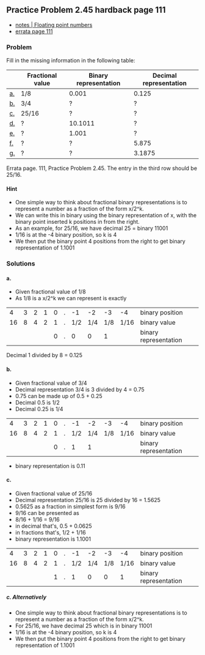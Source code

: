 ## Practice Problem 2.45 hardback page 111

- [notes | Floating point numbers](../misc.md#floating-point-numbers)
- [errata page 111]()
### Problem

Fill in the missing information in the following table:

||Fractional value|Binary representation|Decimal representation
|---|---|---|---|
|[a.](#a)|1/8|0.001|0.125
|[b.](#a)|3/4|?|?
|[c.](#a)|25/16|?|?
|[d.](#a)|?|10.1011|?
|[e.](#a)|?|1.001|?
|[f.](#a)|?|?|5.875
|[g.](#a)|?|?|3.1875

Errata page. 111, Practice Problem 2.45. The entry in the third row should be 25/16.

#### Hint
- One simple way to think about fractional binary representations is to represent a number as a fraction of the form x/2^k.
- We can write this in binary using the binary representation of x, with the binary point inserted k positions in from the right.
- As an example, for 25/16, we have decimal 25 = binary 11001
- 1/16 is at the -4 binary position, so k is 4
- We then put the binary point 4 positions from the right to get binary representation of 1.1001

### Solutions

#### a.
- Given fractional value of 1/8
- As 1/8 is a x/2^k we can represent is exactly

|||||||||||||
|---|---|---|---|---|---|---|---|---|---|---|---|
|4|3|2|1|0|.|-1|-2|-3|-4| binary position
|16|8 |4 |2 |1 |.|1/2|1/4|1/8|1/16|binary value
|| | | |0 |.  | 0|0|1||binary representation|

Decimal 1 divided by 8 = 0.125 

#### b.
- Given fractional value of 3/4
- Decimal representation 3/4 is  3 divided by 4 = 0.75
- 0.75 can be made up of 0.5 + 0.25
- Decimal 0.5 is 1/2
- Decimal 0.25 is 1/4

|||||||||||||
|---|---|---|---|---|---|---|---|---|---|---|---|
|4|3|2|1|0|.|-1|-2|-3|-4| binary position
|16|8 |4 |2 |1 |.|1/2|1/4|1/8|1/16|binary value
|| | | |0 |.  | 1|1|||binary representation|

- binary representation is 0.11

#### c.
- Given fractional value of 25/16
- Decimal representation 25/16 is 25 divided by 16 = 1.5625
-  0.5625 as a fraction in simplest form is 9/16
- 9/16 can be presented as
- 8/16 + 1/16 = 9/16
- in decimal that's, 0.5 + 0.0625
- in fractions that's, 1/2 + 1/16
- binary representation is 1.1001

|||||||||||||
|---|---|---|---|---|---|---|---|---|---|---|---|
|4|3|2|1|0|.|-1|-2|-3|-4| binary position
|16|8 |4 |2 |1 |.|1/2|1/4|1/8|1/16|binary value
|| | | |1 |.  | 1|0|0|1|binary representation|

##### c. Alternatively
- One simple way to think about fractional binary representations is to represent a number as a fraction of the form x/2^k.
- For 25/16, we have decimal 25 which is in binary 11001
- 1/16 is at the -4 binary position, so k is 4
- We then put the binary point 4 positions from the right to get binary representation of 1.1001
